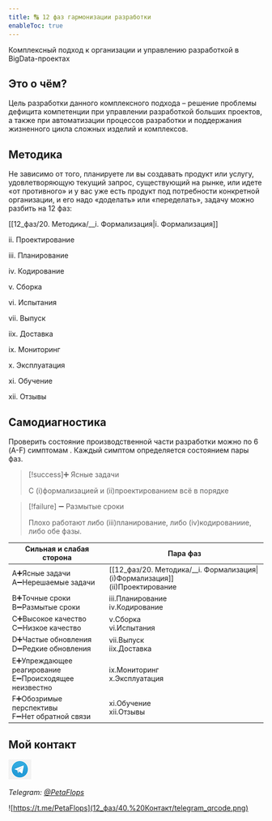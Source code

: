 ```yaml
---
title: 🔠 12 фаз гармонизации разработки
enableToc: true
---
```


Комплексный подход к организации и управлению разработкой в BigData-проектах

## Это о чём?
Цель разработки данного комплексного подхода – решение проблемы дефицита компетенции при управлении разработкой больших проектов, а также при автоматизации процессов разработки и поддержания жизненного цикла сложных изделий и комплексов.

## Методика
Не зависимо от того, планируете ли вы создавать продукт или услугу, удовлетворяющую текущий запрос, существующий на рынке, или идете «от противного» и у вас уже есть продукт под потребности конкретной организации, и его надо «доделать» или «переделать», задачу можно разбить на 12 фаз: 


[[12_фаз/20. Методика/__i. Формализация|i. Формализация]]

ii. Проектирование

iii. Планирование

iv. Кодирование

v. Сборка

vi. Испытания

vii. Выпуск

iix. Доставка

ix. Мониторинг

x. Эксплуатация

xi. Обучение

xii. Отзывы

## Самодиагностика

Проверить состояние производственной части разработки можно по 6 (A-F) симптомам .
Каждый симптом определяется состоянием пары фаз.

> [!success]➕ Ясные задачи
>
> С (i)формализацией и (ii)проектированием всё в порядке

> [!failure] ➖ Размытые сроки
>
> Плохо работают либо (iii)планирование, либо (iv)кодированиие, либо обе фазы.


| Сильная и слабая сторона |        Пара фаз       |
|----------|-------------|
|A➕Ясные задачи<br>A➖Нерешаемые задачи | [[12_фаз/20. Методика/__i. Формализация\|(i)Формализация]]<br>(ii)Проектирование |
|B➕Точные сроки<br>B➖Размытые сроки |  iii.Планирование<br>iv.Кодирование | 
|C➕Высокое качество<br>C➖Низкое качество |  v.Сборка<br>vi.Испытания |  
|D➕Частые обновления<br>D➖Редкие обновления | vii.Выпуск<br>iix.Доставка | 
|E➕Упреждающее реагирование<br>E➖Происходящее неизвестно | ix.Мониторинг<br>x.Эксплуатация | 
|F➕Обозримые перспективы<br>F➖Нет обратной связи |  xi.Обучение<br>xii.Отзывы | 

## Мой контакт

![Telegram](12_фаз/40.%20Контакт/telegram-icon-blue-angle.png)

*Telegram: [@PetaFlops](https://t.me/PetaFlops)*

![https://t.me/PetaFlops](12_фаз/40.%20Контакт/telegram_qrcode.png)
